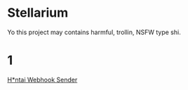 # Stellarium
Yo this project may contains harmful, trollin, NSFW type shi.

# 1
[H*ntai Webhook Sender](discord/NSFW-webhook.lua)
